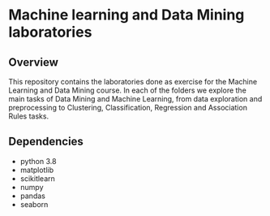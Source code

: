 # Machine learning and Data Mining laboratories

## Overview
This repository contains the laboratories done as exercise for the Machine Learning and Data Mining course. In each of the folders we explore the main tasks of Data Mining and Machine Learning, from data exploration 
and preprocessing to Clustering, Classification, Regression and Association Rules tasks. 

## Dependencies
- python 3.8
- matplotlib
- scikitlearn
- numpy
- pandas
- seaborn
